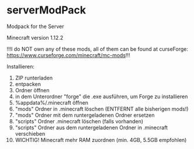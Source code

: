 # serverModPack
Modpack for the Server

Minecraft version 1.12.2

!!!I do NOT own any of these mods, all of them can be found at curseForge: https://www.curseforge.com/minecraft/mc-mods!!!

Installieren:
1) ZIP runterladen
2) entpacken
3) Ordner öffnen
4) in dem Unterordner "forge" die .exe ausführen, um Forge zu installieren
5) %appdata%/.minecraft öffnen
6) "mods" Ordner in .minecraft löschen (ENTFERNT alle bisherigen mods!)
7) "mods" Ordner mit dem runtergeladenen Ordner ersetzen
8) "scripts" Ordner .minecraft löschen (falls vorhanden)
9) "scripts" Ordner aus dem runtergeladenen Ordner in .minecraft verschieben
10) WICHTIG! Minecraft mehr RAM zuordnen (min. 4GB, 5.5GB empfohlen)

